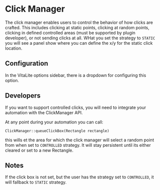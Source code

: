 # Click Manager
The click manager enables users to control the behavior of how clicks are crafted. This includes clicking at static points, clicking at random points, clicking in defined controlled areas (must be supported by plugin developer), or not sending clicks at all. WHat you set the strategy to `STATIC` you will see a panel show where you can define the x/y for the static click location.

## Configuration
In the VitaLite options sidebar, there is a dropdown for configuring this option.

## Developers
If you want to support controlled clicks, you will need to integrate your automation with the ClickManager API.

At any point during your automation you can call:
```
ClickManager::queueClickBox(Rectangle rectangle)
```

this wills et the area for which the click manager will select a random point from when set to `CONTROLLED` strategy. It will stay persistent until its either cleared or set to a new Rectangle.

## Notes
If the click box is not set, but the user has the strategy set to `CONTROLLED`, it will fallback to `STATIC` strategy.
